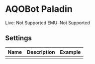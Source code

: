 # AQOBot Paladin

Live: Not Supported
EMU: Not Supported

## Settings

| **Name** | **Description** | **Example** |
| :-- | :----- | :--- |
|  |  |  |
